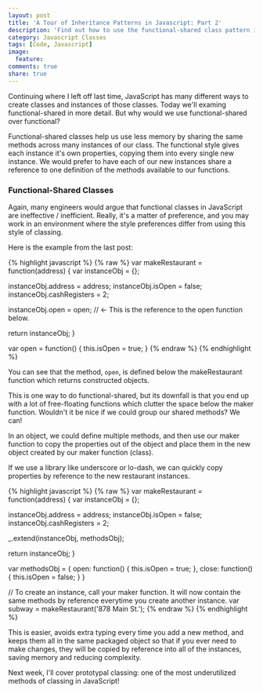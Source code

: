 ```yaml
---
layout: post
title: 'A Tour of Inheritance Patterns in Javascript: Part 2'
description: 'Find out how to use the functional-shared class pattern in JS'
category: Javascript Classes
tags: [Code, Javascript]
image:
  feature: 
comments: true
share: true
---
```


Continuing where I left off last time, JavaScript has many different ways to create classes and instances of those classes. Today we'll examing functional-shared in more detail. But why would we use functional-shared over functional?

Functional-shared classes help us use less memory by sharing the same methods across many instances of our class. The functional style gives each instance it's own properties, copying them into every single new instance. We would prefer to have each of our new instances share a reference to one definition of the methods available to our functions.

### Functional-Shared Classes

Again, many engineers would argue that functional classes in JavaScript are ineffective / inefficient. Really, it's a matter of preference, and you may work in an environment where the style preferences differ from using this style of classing.

Here is the example from the last post:

{% highlight javascript %}
{% raw %}
var makeRestaurant = function(address) {
  var instanceObj = {};

  instanceObj.address = address;
  instanceObj.isOpen = false;
  instanceObj.cashRegisters = 2;

  instanceObj.open = open; // <- This is the reference to the open function below.

  return instanceObj;
}

var open = function() {
  this.isOpen = true;
}
{% endraw %}
{% endhighlight %}

You can see that the method, `open`, is defined below the makeRestaurant function which returns constructed objects.

This is one way to do functional-shared, but its downfall is that you end up with a lot of free-floating functions which clutter the space below the maker function. Wouldn't it be nice if we could group our shared methods? We can!

In an object, we could define multiple methods, and then use our maker function to copy the properties out of the object and place them in the new object created by our maker function (class).

If we use a library like underscore or lo-dash, we can quickly copy properties by reference to the new restaurant instances.

{% highlight javascript %}
{% raw %}
var makeRestaurant = function(address) {
  var instanceObj = {};

  instanceObj.address = address;
  instanceObj.isOpen = false;
  instanceObj.cashRegisters = 2;

  _.extend(instanceObj, methodsObj);

  return instanceObj;
}

var methodsObj = {
  open: function() {
    this.isOpen = true;
  },
  close: function() {
    this.isOpen = false;
  }
}

// To create an instance, call your maker function. It will now contain the same methods by reference everytime you create another instance.
var subway = makeRestaurant('878 Main St.');
{% endraw %}
{% endhighlight %}

This is easier, avoids extra typing every time you add a new method, and keeps them all in the same packaged object so that if you ever need to make changes, they will be copied by reference into all of the instances, saving memory and reducing complexity.

Next week, I'll cover prototypal classing: one of the most underutilized methods of classing in JavaScript!